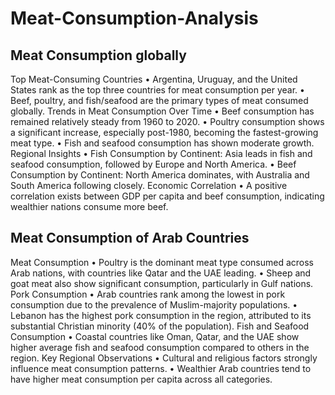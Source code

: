 # Meat-Consumption-Analysis

## Meat Consumption globally
Top Meat-Consuming Countries
•	Argentina, Uruguay, and the United States rank as the top three countries for meat consumption per year.
•	Beef, poultry, and fish/seafood are the primary types of meat consumed globally.
Trends in Meat Consumption Over Time
•	Beef consumption has remained relatively steady from 1960 to 2020.
•	Poultry consumption shows a significant increase, especially post-1980, becoming the fastest-growing meat type.
•	Fish and seafood consumption has shown moderate growth.
Regional Insights
•	Fish Consumption by Continent: Asia leads in fish and seafood consumption, followed by Europe and North America.
•	Beef Consumption by Continent: North America dominates, with Australia and South America following closely.
Economic Correlation
•	A positive correlation exists between GDP per capita and beef consumption, indicating wealthier nations consume more beef.

## Meat Consumption of Arab Countries
Meat Consumption
•	Poultry is the dominant meat type consumed across Arab nations, with countries like Qatar and the UAE leading.
•	Sheep and goat meat also show significant consumption, particularly in Gulf nations.
Pork Consumption
•	Arab countries rank among the lowest in pork consumption due to the prevalence of Muslim-majority populations.
•	Lebanon has the highest pork consumption in the region, attributed to its substantial Christian minority (40% of the population).
Fish and Seafood Consumption
•	Coastal countries like Oman, Qatar, and the UAE show higher average fish and seafood consumption compared to others in the region.
Key Regional Observations
•	Cultural and religious factors strongly influence meat consumption patterns.
•	Wealthier Arab countries tend to have higher meat consumption per capita across all categories.
